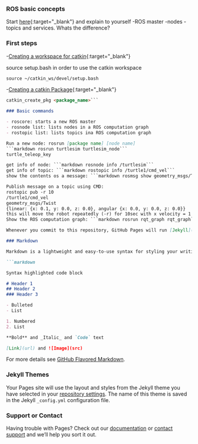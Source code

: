 ### ROS basic concepts

Start [here](http://wiki.ros.org/ROS/Concepts){:target="_blank"} and explain to yourself
-ROS master
-nodes
-topics and services. Whats the difference? 

### First steps
-[Creating a workspace for catkin](http://wiki.ros.org/catkin/Tutorials/create_a_workspace){:target="_blank"}

source setup.bash in order to use the catkin workspace
```markdown
source ~/catkin_ws/devel/setup.bash
```

-[Creating a catkin Package](http://wiki.ros.org/catkin/Tutorials/CreatingPackage){:target="_blank"} 
```markdown
catkin_create_pkg <package_name>```

### Basic commands

- roscore: starts a new ROS master
- rosnode list: lists nodes in a ROS computation graph
- rostopic list: lists topics ina ROS computation graph

Run a new node: rosrun [package name] [node name]
```markdown rosrun turtlesim turtlesim_node```
turtle_teleop_key

get info of node: ```markdown rosnode info /turtlesim```
get info of topic: ```markdown rostopic info /turtle1/cmd_vel```
show the contents os a message: ```markdown rosmsg show geometry_msgs/Twist ```

Publish message on a topic using CMD:
rostopic pub -r 10
/turtle1/cmd_vel
geometry_msgs/Twist
{linear: {x: 0.1, y: 0.0, z: 0.0}, angular {x: 0.0, y: 0.0, z: 0.0}}
this will move the robot repeatedly (-r) for 10sec with x velocity = 1
Show the ROS computation graph: ```markdown rosrun rqt_graph rqt_graph```

Whenever you commit to this repository, GitHub Pages will run [Jekyll](https://jekyllrb.com/) to rebuild the pages in your site, from the content in your Markdown files.

### Markdown

Markdown is a lightweight and easy-to-use syntax for styling your writing. It includes conventions for

```markdown

Syntax highlighted code block

# Header 1
## Header 2
### Header 3

- Bulleted
- List

1. Numbered
2. List

**Bold** and _Italic_ and `Code` text

[Link](url) and ![Image](src)
```

For more details see [GitHub Flavored Markdown](https://guides.github.com/features/mastering-markdown/).

### Jekyll Themes

Your Pages site will use the layout and styles from the Jekyll theme you have selected in your [repository settings](https://github.com/Theta-Pi/ROS/settings). The name of this theme is saved in the Jekyll `_config.yml` configuration file.

### Support or Contact

Having trouble with Pages? Check out our [documentation](https://docs.github.com/categories/github-pages-basics/) or [contact support](https://support.github.com/contact) and we’ll help you sort it out.
